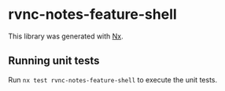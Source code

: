 # rvnc-notes-feature-shell

This library was generated with [Nx](https://nx.dev).

## Running unit tests

Run `nx test rvnc-notes-feature-shell` to execute the unit tests.
